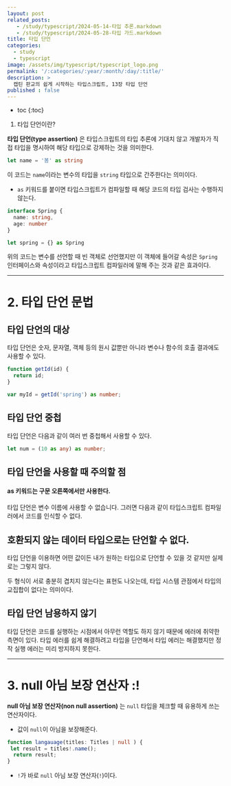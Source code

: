 ```yaml
---
layout: post
related_posts:
   - /study/typescript/2024-05-14-타입 추론.markdown
   - /study/typescript/2024-05-28-타입 가드.markdown
title: 타입 단언
categories:
  - study
  - typescript
image: /assets/img/typescript/typescript_logo.png
permalink: '/:categories/:year/:month/:day/:title/'
description: >
  캡틴 판교의 쉽게 시작하는 타입스크립트, 13장 타입 단언
published : false
---
```


* toc
{:toc}

1. 타입 단언이란?

**타입 단언(type assertion)** 은 타입스크립트의 타입 추론에 기대치 않고 개발자가 직접 타입을 명시하여 해당 타입으로 강제하는 것을 의미한다.

```ts
let name = '봄' as string
```

이 코드는 `name`이라는 변수의 타입을 `string` 타입으로 간주한다는 의미이다. 

- `as` 키워드를 붙이면 타입스크립트가 컴파일할 때 해당 코드의 타입 검사는 수행하지 않는다. 


```ts
interface Spring {
  name: string,
  age: number
}

let spring = {} as Spring
```

위의 코드는 변수를 선언할 때 빈 객체로 선언했지만 이 객체에 들어갈 속성은 `Spring` 인터페이스와 속성이라고 타입스크립트 컴파일러에 말해 주는 것과 같은 효과이다.

---
# 2. 타입 단언 문법

## 타입 단언의 대상

타입 단언은 숫자, 문자열, 객체 등의 원시 값뿐만 아니라 변수나 함수의 호출 결과에도 사용할 수 있다.

```ts
function getId(id) {
  return id;
}

var myId = getId('spring') as number;
```

## 타입 단언 중첩

타입 단언은 다음과 같이 여러 번 중첩해서 사용할 수 있다.

```ts
let num = (10 as any) as number;
```

## 타입 단언을 사용할 때 주의할 점

#### as 키워드는 구문 오른쪽에서만 사용한다.

타입 단언은 변수 이름에 사용할 수 없습니다. 그러면 다음과 같이 타입스크립트 컴파일러에서 코드를 인식할 수 없다.

## 호환되지 않는 데이터 타입으로는 단언할 수 없다.

타입 단언을 이용하면 어떤 값이든 내가 원하는 타입으로 단언할 수 있을 것 같지만 실제로는 그렇지 않다.

두 형식이 서로 충분히 겹치지 않는다는 표현도 나오는데, 타입 시스템 관점에서 타입의 교집합이 없다는 의미이다.

## 타입 단언 남용하지 않기

타입 단언은 코드를 실행하는 시점에서 아무런 역할도 하지 않기 때문에 에러에 취약한 측면이 있다. 타입 에러를 쉽게 해결하려고 타입을 단언해서 타입 에러는 해결했지만 정작 실행 에러는 미리 방지하지 못한다.

---
# 3. null 아님 보장 연산자 :!

**null 아님 보장 연산자(non null assertion)** 는 `null` 타입을 체크할 때 유용하게 쓰는 연산자이다.

- 값이 `null`이 아님을 보장해준다.

```ts
function langauage(titles: Titles | null ) {
 let result = titles!.name();
  return result;
}
```

- `!`가 바로 `null` 아님 보장 연산자(`!`)이다.